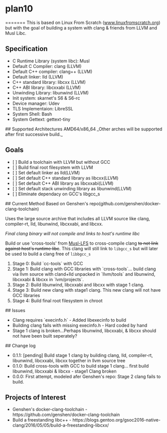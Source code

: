 # plan10
=======
This is based on Linux From Scratch (www.linuxfromscratch.org) but with the goal of building a system with clang & friends from LLVM and Musl Libc.
## Specification
<ul>
<li>C Runtime Library (system libc): Musl </li>
<li>Default C Compiler: clang (LLVM)</li>
<li>Default C++ compiler: clang++ (LLVM)</li>
<li>Default linker: lld (LLVM)</li>
<li>C++ standard library: libcxx (LLVM)</li>
<li>C++ ABI library: libcxxabi (LLVM)</li>
<li>Unwinding Library: libunwind (LLVM)</li>
<li>Init system: skarnet's S6 & S6-rc</li>
<li>Device manager: Udev </li>
<li>TLS Implementaion: LibreSSL</li>
<li>System Shell: Bash </li>
<li>System Gettext: gettext-tiny</li>
</ul>
## Supported Architectures
AMD64/x86_64
_Other arches will be supported after first successive build._

## Goals
<ul>
<li> [ ] Build a toolchain with LLVM but without GCC</li>
<li> [ ] Build final root filesystem with LLVM</li>
<li> [ ] Set default linker as lld(LLVM)</li>
<li> [ ] Set default C++ standard library as libcxx(LLVM)</li>
<li> [ ] Set default C++ ABI library as libcxxabi(LLVM)</li>
<li> [ ] Set default stack unwinding library as libunwind(LLVM)</li>
<li> [ ] Eliminate dependacy on GCC's libgcc_s</li>
</ul>
## Current Method
Based on Genshen's repo(github.com/genshen/docker-clang-toolchain)

Uses the large source archive that includes all LLVM source like clang, compiler-rt, lld, libunwind, libcxxabi, and libcxx.

_Final clang binary will not compile and links to host's runtime libc_

Build or use 'cross-tools' from [Musl-LFS](https://github.com/dslm4515/Musl-LFS) to cross-compile clang ~~to not link against host's runtime libc~~. This clang will still link to `libgcc_s` but will later be used to build a clang free of `libbgcc_s`
<ol>
<li>Stage 0: Build `cc-tools` with GCC</li>
<li>Stage 1: Build clang with GCC libraries with `cross-tools`... build clang via llvm source with cland+lld unpacked in `llvm/tools` and libunwind, libcxxabi & libcxx in `lvm/projects`.
<li>Stage 2: Build libunwind, libcxxabi and libcxx with stage 1 clang. </li>
<li>Stage 3: Build new clang with stage1 clang. This new clang will not have GCC libraries</li>
<li>Stage 4: Build final root filesystem in chroot</li>
</ol>
## Issues
<ul>
<li>Clang requires `execinfo.h` - Added libexecinfo to build</li>
<li>Building clang fails with missing execinfo.h - Hard coded by hand</li>
<li>Stage 1 clang is broken...Perhaps libunwind, libcxxabi, & libcxx should not have been built seperately?
</ul>
## Change log
<ul>
<li>0.1.1: [pending]  Build stage 1 clang by building clang, lld, compiler-rt, libunwind, libcxxabi, libcxx together in llvm source tree</li>
<li>0.1.0: Build cross-tools with GCC to build stage 1 clang... first build libunwind, libcxxabi & libcxx - stage1 Clang broken</li>
<li>0.0.0: First attempt, modeled afer Genshen's repo: Stage 2 clang fails to build.</li>
</ul>

## Projects of Interest
<ul>
<li>Genshen's docker-clang-toolchain - https://github.com/genshen/docker-clang-toolchain</li>
<li>Build a freestanding libc++ - https://blogs.gentoo.org/gsoc2016-native-clang/2016/05/05/build-a-freestanding-libcxx/ </li>
</ul>
